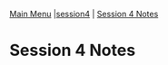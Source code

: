 [Main Menu](../../../sessions/README.md) |[session4](../../session4/) | [Session 4 Notes](../docs/sessionNotes.md)

# Session 4 Notes